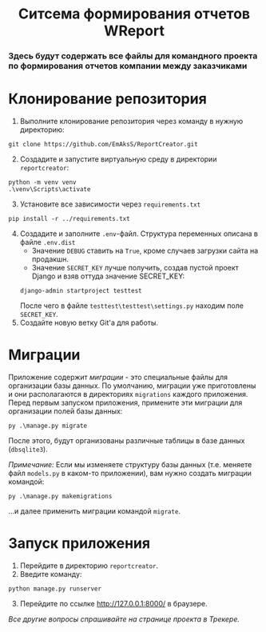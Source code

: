 <h1 align="center">Ситсема формирования отчетов <b>WReport</b></h1>
<h3>Здеcь будут содержать все файлы для командного проекта по формирования отчетов компании между заказчиками</h3>

# Клонирование репозитория
1. Выполните клонирование репозитория через команду в нужную директорию:
```
git clone https://github.com/EmAksS/ReportCreator.git
```
2. Создадите и запустите виртуальную среду в директории `reportcreator`:
```
python -m venv venv
.\venv\Scripts\activate
```
3. Установите все зависимости через `requirements.txt`
```
pip install -r ../requirements.txt
```
4. Создадите и заполните `.env`-файл. Структура переменных описана в файле `.env.dist`
    - Значение `DEBUG` ставить на `True`, кроме случаев загрузки сайта на продакшн.
    - Значение `SECRET_KEY` лучше получить, создав пустой проект Django и взяв оттуда значение SECRET_KEY:
    ```
    django-admin startproject testtest
    ```
    После чего в файле `testtest\testtest\settings.py` находим поле `SECRET_KEY`.
4. Создайте новую ветку Git'a для работы.

# Миграции
Приложение содержит *миграции* - это специальные файлы для организации базы данных.
По умолчанию, миграции уже приготовлены и они располагаются в директориях `migrations` каждого приложения.
Перед первым запуском приложения, примените эти миграции для организации полей базы данных:
```
py .\manage.py migrate
```
После этого, будут организованы различные таблицы в базе данных (`dbsqlite3`).

*Примечание:* Если мы изменяете структуру базы данных (т.е. меняете файл `models.py` в каком-то приложении), вам нужно создать миграции командой: 
```
py .\manage.py makemigrations
```
...и далее применить миграции командой `migrate`.

# Запуск приложения
1. Перейдите в директорию `reportcreator`.
2. Введите команду:
```
python manage.py runserver
```
3. Перейдите по ссылке http://127.0.0.1:8000/ в браузере.

*Все другие вопросы спрашивайте на странице проекта в Трекере.*